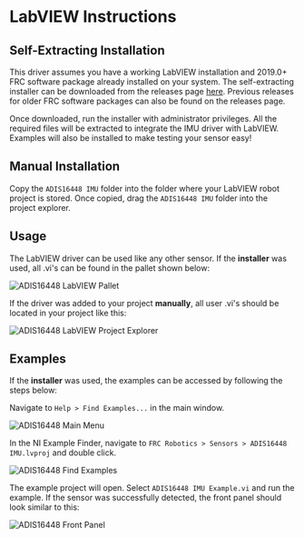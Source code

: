 # LabVIEW Instructions

## Self-Extracting Installation
This driver assumes you have a working LabVIEW installation and 2019.0+ FRC software package already installed on your system. The self-extracting installer can be downloaded from the releases page [here](https://github.com/juchong/ADIS16448-RoboRIO-Driver/releases). Previous releases for older FRC software packages can also be found on the releases page. 

Once downloaded, run the installer with administrator privileges. All the required files will be extracted to integrate the IMU driver with LabVIEW. Examples will also be installed to make testing your sensor easy!

## Manual Installation
Copy the `ADIS16448 IMU` folder into the folder where your LabVIEW robot project is stored. Once copied, drag the `ADIS16448 IMU` folder into the project explorer. 

## Usage
The LabVIEW driver can be used like any other sensor. If the **installer** was used, all .vi's can be found in the pallet shown below:

![ADIS16448 LabVIEW Pallet](https://raw.githubusercontent.com/juchong/ADIS16448-RoboRIO-Driver/master/Reference/pallet.png)

If the driver was added to your project **manually**, all user .vi's should be located in your project like this:

![ADIS16448 LabVIEW Project Explorer](https://raw.githubusercontent.com/juchong/ADIS16448-RoboRIO-Driver/master/Reference/RobotProject.PNG)

## Examples
If the **installer** was used, the examples can be accessed by following the steps below:

Navigate to `Help > Find Examples...` in the main window.

![ADIS16448 Main Menu](https://raw.githubusercontent.com/juchong/ADIS16448-RoboRIO-Driver/master/Reference/MainMenu.PNG)

In the NI Example Finder, navigate to `FRC Robotics > Sensors > ADIS16448 IMU.lvproj` and double click. 

![ADIS16448 Find Examples](https://raw.githubusercontent.com/juchong/ADIS16448-RoboRIO-Driver/master/Reference/ExampleFinder.PNG)

The example project will open. Select `ADIS16448 IMU Example.vi` and run the example. If the sensor was successfully detected, the front panel should look similar to this:

![ADIS16448 Front Panel](https://raw.githubusercontent.com/juchong/ADIS16448-RoboRIO-Driver/master/Reference/FrontPanel.png)

